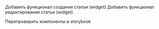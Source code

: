 Добавить функционал создания статьи (widget)
Добавить функционал редактирования статьи (widget)

Перепроверить компоненты в storybook
